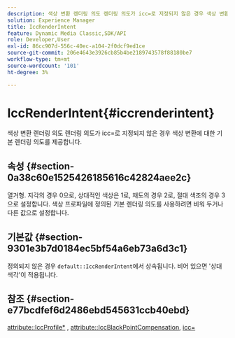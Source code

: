 ```yaml
---
description: 색상 변환 렌더링 의도 렌더링 의도가 icc=로 지정되지 않은 경우 색상 변환에 대한 기본 렌더링 의도를 제공합니다.
solution: Experience Manager
title: IccRenderIntent
feature: Dynamic Media Classic,SDK/API
role: Developer,User
exl-id: 86cc907d-556c-40ec-a104-2f0dcf9ed1ce
source-git-commit: 206e4643e3926cb85b4be2189743578f88180be7
workflow-type: tm+mt
source-wordcount: '101'
ht-degree: 3%

---
```


# IccRenderIntent{#iccrenderintent}

색상 변환 렌더링 의도 렌더링 의도가 icc=로 지정되지 않은 경우 색상 변환에 대한 기본 렌더링 의도를 제공합니다.

## 속성 {#section-0a38c60e1525426185616c42824aee2c}

열거형. 지각의 경우 0으로, 상대적인 색상은 1로, 채도의 경우 2로, 절대 색조의 경우 3으로 설정합니다. 색상 프로파일에 정의된 기본 렌더링 의도를 사용하려면 비워 두거나 다른 값으로 설정합니다.

## 기본값 {#section-9301e3b7d0184ec5bf54a6eb73a6d3c1}

정의되지 않은 경우 `default::IccRenderIntent`에서 상속됩니다. 비어 있으면 &#39;상대 색각&#39;이 적용됩니다.

## 참조 {#section-e77bcdfef6d2486ebd545631ccb40ebd}

[attribute::IccProfile*](../../../../../ir-api/material-cat/image-rendering-api-ref/c-ir-material-catalog/c-ir-attributes-reference/r-ir-iccprofilecmyk.md#reference-55aead2d924847ffbd1be4c46add7127) ,  [attribute::IccBlackPointCompensation](../../../../../ir-api/material-cat/image-rendering-api-ref/c-ir-material-catalog/c-ir-attributes-reference/r-ir-iccblackpointcompensation.md#reference-d939b0cdf6564baaa88deb1059e3b7f0),  [icc=](../../../../../ir-api/http-protocol/image-rendering-api-ref/c-ir-http-protocol-ref/c-ir-http-protocol-command-reference/r-ir-icc.md#reference-86a2fff3cef24982ad2063d977a16e06)
